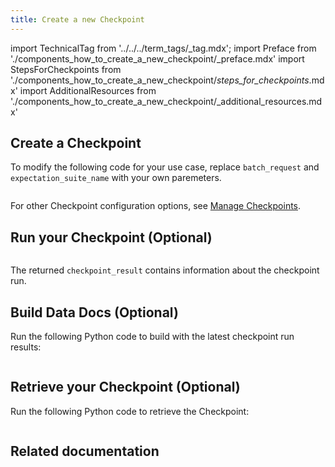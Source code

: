 ```yaml
---
title: Create a new Checkpoint
---
```


import TechnicalTag from '../../../term_tags/_tag.mdx';
import Preface from './components_how_to_create_a_new_checkpoint/_preface.mdx'
import StepsForCheckpoints from './components_how_to_create_a_new_checkpoint/_steps_for_checkpoints_.mdx'
import AdditionalResources from './components_how_to_create_a_new_checkpoint/_additional_resources.mdx'

<Preface />

<StepsForCheckpoints />

## Create a Checkpoint

To modify the following code for your use case, replace `batch_request` and `expectation_suite_name` with your own paremeters.

```python name="tests/integration/docusaurus/validation/checkpoints/how_to_create_a_new_checkpoint.py create checkpoint batch_request"
```

For other Checkpoint configuration options, see [Manage Checkpoints](../../../guides/validation/checkpoints/checkpoint_lp.md).


## Run your Checkpoint (Optional)

```python name="tests/integration/docusaurus/validation/checkpoints/how_to_create_a_new_checkpoint.py run checkpoint batch_request"
```

The returned `checkpoint_result` contains information about the checkpoint run.

## Build Data Docs (Optional)

Run the following Python code to build <TechnicalTag tag="data_docs" text="Data Docs" /> with the latest checkpoint run results:

```python name="tests/integration/docusaurus/validation/checkpoints/how_to_create_a_new_checkpoint.py build data docs"
```

## Retrieve your Checkpoint (Optional)

Run the following Python code to retrieve the Checkpoint:

```python name="tests/integration/docusaurus/validation/checkpoints/how_to_create_a_new_checkpoint.py get checkpoint"
```

## Related documentation
<AdditionalResources />
